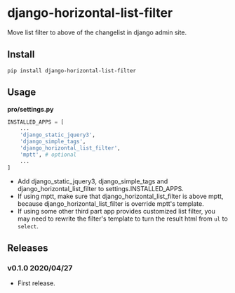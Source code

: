 # django-horizontal-list-filter

Move list filter to  above of the changelist in django admin site.


## Install

```shell
pip install django-horizontal-list-filter
```

## Usage


**pro/settings.py**

```python
INSTALLED_APPS = [
    ...
    'django_static_jquery3',
    'django_simple_tags',
    'django_horizontal_list_filter',
    'mptt', # optional
    ...
]
```

- Add django_static_jquery3, django_simple_tags and django_horizontal_list_filter to settings.INSTALLED_APPS.
- If using mptt, make sure that django_horizontal_list_filter is above mptt, because django_horizontal_list_filter is override mptt's template.
- If using some other third part app provides customized list filter, you may need to rewrite the filter's template to turn the result html from `ul` to `select`.


## Releases

### v0.1.0 2020/04/27

- First release.
